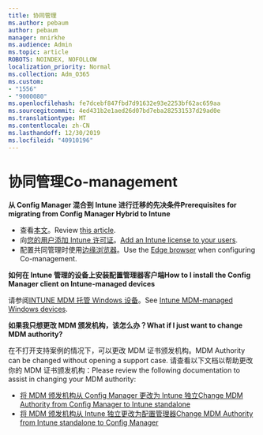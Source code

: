 ```yaml
---
title: 协同管理
ms.author: pebaum
author: pebaum
manager: mnirkhe
ms.audience: Admin
ms.topic: article
ROBOTS: NOINDEX, NOFOLLOW
localization_priority: Normal
ms.collection: Adm_O365
ms.custom:
- "1556"
- "9000080"
ms.openlocfilehash: fe7dcebf847fbd7d91632e93e2253bf62ac659aa
ms.sourcegitcommit: 4ed431b2e1aed26d07bd7eba282531537d29ad0e
ms.translationtype: MT
ms.contentlocale: zh-CN
ms.lasthandoff: 12/30/2019
ms.locfileid: "40910196"
---
```

# <a name="co-management"></a><span data-ttu-id="5e092-102">协同管理</span><span class="sxs-lookup"><span data-stu-id="5e092-102">Co-management</span></span>

<span data-ttu-id="5e092-103">**从 Config Manager 混合到 Intune 进行迁移的先决条件**</span><span class="sxs-lookup"><span data-stu-id="5e092-103">**Prerequisites for migrating from Config Manager Hybrid to Intune**</span></span>

- <span data-ttu-id="5e092-104">查看[本文](https://docs.microsoft.com/sccm/mdm/deploy-use/migrate-hybridmdm-to-intunesa)。</span><span class="sxs-lookup"><span data-stu-id="5e092-104">Review [this article](https://docs.microsoft.com/sccm/mdm/deploy-use/migrate-hybridmdm-to-intunesa).</span></span>
- <span data-ttu-id="5e092-105">向[您的用户添加 Intune 许可证](https://docs.microsoft.com/intune/licenses-assign)。</span><span class="sxs-lookup"><span data-stu-id="5e092-105">[Add an Intune license to your users](https://docs.microsoft.com/intune/licenses-assign).</span></span>
- <span data-ttu-id="5e092-106">配置共同管理时使用[边缘浏览器](https://www.microsoft.com/windows/microsoft-edge)。</span><span class="sxs-lookup"><span data-stu-id="5e092-106">Use the [Edge browser](https://www.microsoft.com/windows/microsoft-edge) when configuring Co-management.</span></span>

<span data-ttu-id="5e092-107">**如何在 Intune 管理的设备上安装配置管理器客户端**</span><span class="sxs-lookup"><span data-stu-id="5e092-107">**How to I install the Config Manager client on Intune-managed devices**</span></span>

<span data-ttu-id="5e092-108">请参阅[INTUNE MDM 托管 Windows 设备](https://docs.microsoft.com/sccm/core/clients/deploy/deploy-clients-to-windows-computers#bkmk_mdm)。</span><span class="sxs-lookup"><span data-stu-id="5e092-108">See [Intune MDM-managed Windows devices](https://docs.microsoft.com/sccm/core/clients/deploy/deploy-clients-to-windows-computers#bkmk_mdm).</span></span>

<span data-ttu-id="5e092-109">**如果我只想更改 MDM 颁发机构，该怎么办？**</span><span class="sxs-lookup"><span data-stu-id="5e092-109">**What if I just want to change MDM authority?**</span></span>

<span data-ttu-id="5e092-110">在不打开支持案例的情况下，可以更改 MDM 证书颁发机构。</span><span class="sxs-lookup"><span data-stu-id="5e092-110">MDM Authority can be changed without opening a support case.</span></span> <span data-ttu-id="5e092-111">请查看以下文档以帮助更改你的 MDM 证书颁发机构：</span><span class="sxs-lookup"><span data-stu-id="5e092-111">Please review the following documentation to assist in changing your MDM authority:</span></span>
- [<span data-ttu-id="5e092-112">将 MDM 颁发机构从 Config Manager 更改为 Intune 独立</span><span class="sxs-lookup"><span data-stu-id="5e092-112">Change MDM Authority from Config Manager to Intune standalone</span></span>](https://docs.microsoft.com/sccm/mdm/deploy-use/migrate-change-mdm-authority)
- [<span data-ttu-id="5e092-113">将 MDM 颁发机构从 Intune 独立更改为配置管理器</span><span class="sxs-lookup"><span data-stu-id="5e092-113">Change MDM Authority from Intune standalone to Config Manager</span></span>](https://docs.microsoft.com/intune-classic/deploy-use/prerequisites-for-enrollment#what-to-do-if-you-choose-the-wrong-mdm-authority-setting)
